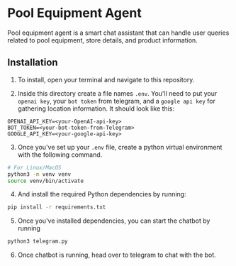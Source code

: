 # Pool Equipment Agent
Pool equipment agent is a smart chat assistant that can handle user queries related to pool equipment, store details, and product information.

## Installation
1) To install, open your terminal and navigate to this repository. 

2) Inside this directory create a file names `.env`. You'll need to put your `openai key`, your `bot token` from telegram, and a `google api key` for gathering location information. It should look like this:

```.env
OPENAI_API_KEY=<your-OpenAI-api-key>
BOT_TOKEN=<your-bot-token-from-Telegram>
GOOGLE_API_KEY=<your-google-api-key>
```

3) Once you've set up your `.env` file, create a python virtual environment with the following command.
```bash
# For Linux/MacOS
python3 -m venv venv
source venv/bin/activate
```

4) And install the required Python dependencies by running:

```bash
pip install -r requirements.txt
```

5) Once you've installed dependencies, you can start the chatbot by running

```bash
python3 telegram.py
```

6) Once chatbot is running, head over to telegram to chat with the bot.